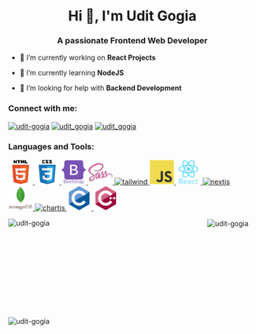 <h1 align="center">Hi 👋, I'm Udit Gogia</h1>
<h3 align="center">A passionate Frontend Web Developer</h3>

- 🔭 I’m currently working on **React Projects**

- 🌱 I’m currently learning **NodeJS**

- 🤝 I’m looking for help with **Backend Development**

<h3 align="left">Connect with me:</h3>
<p align="left">
<a href="https://linkedin.com/in/udit-gogia" target="blank"><img align="center" src="https://img.icons8.com/stickers/48/000000/linkedin.png" alt="udit-gogia" /></a>
<a href="https://instagram.com/udit_gogia" target="blank"><img align="center" src="https://img.icons8.com/stickers/48/000000/instagram-new--v2.png" alt="udit_gogia" /></a>
<a href="https://instagram.com/udit_gogia" target="blank"><img align="center" src="https://img.icons8.com/stickers/48/000000/gmail-new.png" alt="udit_gogia" /></a>  
</p>

<h3 align="left">Languages and Tools:</h3>
<p align="left">  <a href="https://www.w3.org/html/" target="_blank" rel="noreferrer"> <img src="https://raw.githubusercontent.com/devicons/devicon/master/icons/html5/html5-original-wordmark.svg" alt="html5"  width="50" height="50"/> </a>
<a href="https://www.w3schools.com/css/" target="_blank" rel="noreferrer"> <img src="https://raw.githubusercontent.com/devicons/devicon/master/icons/css3/css3-original-wordmark.svg" alt="css3"  width="50" height="50"/> </a>
<a href="https://getbootstrap.com" target="_blank" rel="noreferrer"> <img src="https://raw.githubusercontent.com/devicons/devicon/master/icons/bootstrap/bootstrap-plain-wordmark.svg" alt="bootstrap" width="50" height="50"/> </a>
<a href="https://sass-lang.com" target="_blank" rel="noreferrer"> <img src="https://raw.githubusercontent.com/devicons/devicon/master/icons/sass/sass-original.svg" alt="sass" width="50" height="50"/> </a> 
<a href="https://tailwindcss.com/" target="_blank" rel="noreferrer"> <img src="https://www.vectorlogo.zone/logos/tailwindcss/tailwindcss-icon.svg" alt="tailwind" width="50" height="50"/> </a> 
<a href="https://developer.mozilla.org/en-US/docs/Web/JavaScript" target="_blank" rel="noreferrer"> <img src="https://raw.githubusercontent.com/devicons/devicon/master/icons/javascript/javascript-original.svg" alt="javascript" width="50" height="50"/> </a> 
<a href="https://reactjs.org/" target="_blank" rel="noreferrer"> <img src="https://raw.githubusercontent.com/devicons/devicon/master/icons/react/react-original-wordmark.svg" alt="react" width="50" height="50"/> </a>
<a href="https://nextjs.org/" target="_blank" rel="noreferrer"> <img src="https://cdn.worldvectorlogo.com/logos/nextjs-2.svg" alt="nextjs" width="50" height="50"/> </a>   
<a href="https://www.mongodb.com/" target="_blank" rel="noreferrer"> <img src="https://raw.githubusercontent.com/devicons/devicon/master/icons/mongodb/mongodb-original-wordmark.svg" alt="mongodb" width="50" height="50"/> </a> 
<a href="https://www.chartjs.org" target="_blank" rel="noreferrer"> <img src="https://www.chartjs.org/media/logo-title.svg" alt="chartjs" width="50" height="50"/> </a> <a href="https://www.cprogramming.com/" target="_blank" rel="noreferrer"> <img src="https://raw.githubusercontent.com/devicons/devicon/master/icons/c/c-original.svg" alt="c" width="50" height="50"/> </a>
<a href="https://www.w3schools.com/cpp/" target="_blank" rel="noreferrer"> <img src="https://raw.githubusercontent.com/devicons/devicon/master/icons/cplusplus/cplusplus-original.svg" alt="cplusplus" width="50" height="50"/> </a> </p>

<p><img align="left" src="https://github-readme-stats.vercel.app/api/top-langs?username=udit-gogia&show_icons=true&locale=en&layout=compact" alt="udit-gogia" width="400" height="200"/></p>

<p>&nbsp;<img align="center" src="https://github-readme-stats.vercel.app/api?username=udit-gogia&show_icons=true&locale=en" alt="udit-gogia" width="400" height="200"/></p>

<p><img align="left" src="https://github-readme-streak-stats.herokuapp.com/?user=udit-gogia&" alt="udit-gogia" width="400" height="200"/></p>
